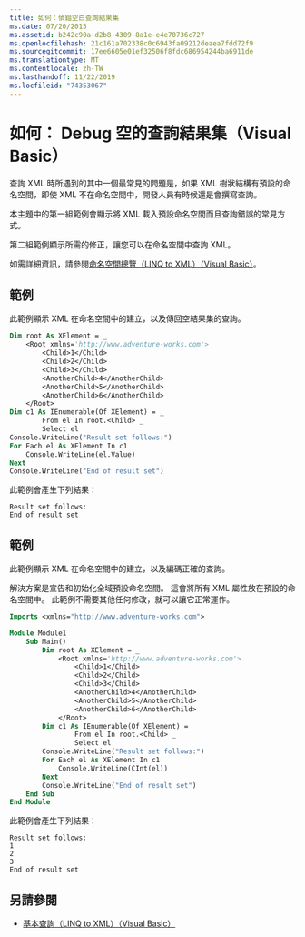 ```yaml
---
title: 如何：偵錯空白查詢結果集
ms.date: 07/20/2015
ms.assetid: b242c90a-d2b8-4309-8a1e-e4e70736c727
ms.openlocfilehash: 21c161a702338c0c6943fa09212deaea7fdd72f9
ms.sourcegitcommit: 17ee6605e01ef32506f8fdc686954244ba6911de
ms.translationtype: MT
ms.contentlocale: zh-TW
ms.lasthandoff: 11/22/2019
ms.locfileid: "74353067"
---
```

# <a name="how-to-debug-empty-query-results-sets-visual-basic"></a>如何： Debug 空的查詢結果集（Visual Basic）

查詢 XML 時所遇到的其中一個最常見的問題是，如果 XML 樹狀結構有預設的命名空間，即使 XML 不在命名空間中，開發人員有時候還是會撰寫查詢。

本主題中的第一組範例會顯示將 XML 載入預設命名空間而且查詢錯誤的常見方式。

第二組範例顯示所需的修正，讓您可以在命名空間中查詢 XML。

如需詳細資訊，請參閱[命名空間總覽（LINQ to XML）（Visual Basic）](namespaces-overview-linq-to-xml.md)。

## <a name="example"></a>範例

此範例顯示 XML 在命名空間中的建立，以及傳回空結果集的查詢。

```vb
Dim root As XElement = _
    <Root xmlns='http://www.adventure-works.com'>
        <Child>1</Child>
        <Child>2</Child>
        <Child>3</Child>
        <AnotherChild>4</AnotherChild>
        <AnotherChild>5</AnotherChild>
        <AnotherChild>6</AnotherChild>
    </Root>
Dim c1 As IEnumerable(Of XElement) = _
        From el In root.<Child> _
        Select el
Console.WriteLine("Result set follows:")
For Each el As XElement In c1
    Console.WriteLine(el.Value)
Next
Console.WriteLine("End of result set")
```

此範例會產生下列結果：

```console
Result set follows:
End of result set
```

## <a name="example"></a>範例

此範例顯示 XML 在命名空間中的建立，以及編碼正確的查詢。

解決方案是宣告和初始化全域預設命名空間。 這會將所有 XML 屬性放在預設的命名空間中。 此範例不需要其他任何修改，就可以讓它正常運作。

```vb
Imports <xmlns="http://www.adventure-works.com">

Module Module1
    Sub Main()
        Dim root As XElement = _
            <Root xmlns='http://www.adventure-works.com'>
                <Child>1</Child>
                <Child>2</Child>
                <Child>3</Child>
                <AnotherChild>4</AnotherChild>
                <AnotherChild>5</AnotherChild>
                <AnotherChild>6</AnotherChild>
            </Root>
        Dim c1 As IEnumerable(Of XElement) = _
                From el In root.<Child> _
                Select el
        Console.WriteLine("Result set follows:")
        For Each el As XElement In c1
            Console.WriteLine(CInt(el))
        Next
        Console.WriteLine("End of result set")
    End Sub
End Module
```

此範例會產生下列結果：

```console
Result set follows:
1
2
3
End of result set
```

## <a name="see-also"></a>另請參閱

- [基本查詢（LINQ to XML）（Visual Basic）](../../../../visual-basic/programming-guide/concepts/linq/basic-queries-linq-to-xml.md)
